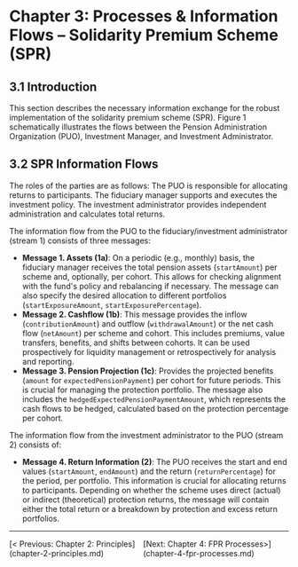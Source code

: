# Chapter 3: Processes & Information Flows – Solidarity Premium Scheme (SPR)

## 3.1 Introduction
This section describes the necessary information exchange for the robust implementation of the solidarity premium scheme (SPR). Figure 1 schematically illustrates the flows between the Pension Administration Organization (PUO), Investment Manager, and Investment Administrator.

## 3.2 SPR Information Flows
The roles of the parties are as follows: The PUO is responsible for allocating returns to participants. The fiduciary manager supports and executes the investment policy. The investment administrator provides independent administration and calculates total returns.

The information flow from the PUO to the fiduciary/investment administrator (stream 1) consists of three messages:
*   **Message 1. Assets (1a)**: On a periodic (e.g., monthly) basis, the fiduciary manager receives the total pension assets (`startAmount`) per scheme and, optionally, per cohort. This allows for checking alignment with the fund's policy and rebalancing if necessary. The message can also specify the desired allocation to different portfolios (`startExposureAmount`, `startExposurePercentage`).
*   **Message 2. Cashflow (1b)**: This message provides the inflow (`contributionAmount`) and outflow (`withdrawalAmount`) or the net cash flow (`netAmount`) per scheme and cohort. This includes premiums, value transfers, benefits, and shifts between cohorts. It can be used prospectively for liquidity management or retrospectively for analysis and reporting.
*   **Message 3. Pension Projection (1c)**: Provides the projected benefits (`amount` for `expectedPensionPayment`) per cohort for future periods. This is crucial for managing the protection portfolio. The message also includes the `hedgedExpectedPensionPaymentAmount`, which represents the cash flows to be hedged, calculated based on the protection percentage per cohort.

The information flow from the investment administrator to the PUO (stream 2) consists of:
*   **Message 4. Return Information (2)**: The PUO receives the start and end values (`startAmount`, `endAmount`) and the return (`returnPercentage`) for the period, per portfolio. This information is crucial for allocating returns to participants. Depending on whether the scheme uses direct (actual) or indirect (theoretical) protection returns, the message will contain either the total return or a breakdown by protection and excess return portfolios.


---
<div style='display: flex; justify-content: space-between;'><div>[< Previous: Chapter 2: Principles](chapter-2-principles.md)</div><div>[Next: Chapter 4: FPR Processes>](chapter-4-fpr-processes.md)</div></div>